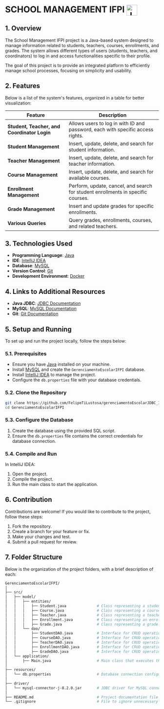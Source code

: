 # SCHOOL MANAGEMENT IFPI <img src="https://skillicons.dev/icons?i=java" alt="Java Icon" style="vertical-align: middle; height: 35px;"/>

## 1. Overview

The School Management IFPI project is a Java-based system designed to manage information related to students, teachers, courses, enrollments, and grades. The system allows different types of users (students, teachers, and coordinators) to log in and access functionalities specific to their profile.

The goal of this project is to provide an integrated platform to efficiently manage school processes, focusing on simplicity and usability.

## 2. Features

Below is a list of the system's features, organized in a table for better visualization:

| Feature                                    | Description                                                                                       |
|--------------------------------------------|---------------------------------------------------------------------------------------------------|
| **Student, Teacher, and Coordinator Login**| Allows users to log in with ID and password, each with specific access rights.                   |
| **Student Management**                    | Insert, update, delete, and search for student information.                                      |
| **Teacher Management**                    | Insert, update, delete, and search for teacher information.                                      |
| **Course Management**                     | Insert, update, delete, and search for available courses.                                        |
| **Enrollment Management**                 | Perform, update, cancel, and search for student enrollments in specific courses.                 |
| **Grade Management**                      | Insert and update grades for specific enrollments.                                                |
| **Various Queries**                       | Query grades, enrollments, courses, and related teachers.                                         |

## 3. Technologies Used

- **Programming Language**: [Java](https://www.java.com/)
- **IDE**: [IntelliJ IDEA](https://www.jetbrains.com/idea/)
- **Database**: [MySQL](https://www.mysql.com/)
- **Version Control**: [Git](https://git-scm.com/)
- **Development Environment**: [Docker](https://www.docker.com/)

## 4. Links to Additional Resources

- **Java JDBC**: [JDBC Documentation](https://docs.oracle.com/javase/tutorial/jdbc/)
- **MySQL**: [MySQL Documentation](https://dev.mysql.com/doc/)
- **Git**: [Git Documentation](https://git-scm.com/doc)

## 5. Setup and Running

To set up and run the project locally, follow the steps below:

### 5.1. Prerequisites

- Ensure you have [Java](https://www.java.com/) installed on your machine.
- Install [MySQL](https://www.mysql.com/) and create the `GerenciamentoEscolarIFPI` database.
- Install [IntelliJ IDEA](https://www.jetbrains.com/idea/) to manage the project.
- Configure the `db.properties` file with your database credentials.

### 5.2. Clone the Repository

```bash
git clone https://github.com/FelipeTiLustosa/gerenciamentoEscolarJDBC_IFPI.git
cd GerenciamentoEscolarIFPI
```
### 5.3. Configure the Database

1. Create the database using the provided SQL script.
2. Ensure the `db.properties` file contains the correct credentials for database connection.

### 5.4. Compile and Run

In IntelliJ IDEA:

1. Open the project.
2. Compile the project.
3. Run the main class to start the application.
## 6. Contribution

Contributions are welcome! If you would like to contribute to the project, follow these steps:

1. Fork the repository.
2. Create a branch for your feature or fix.
3. Make your changes and test.
4. Submit a pull request for review.

## 7. Folder Structure

Below is the organization of the project folders, with a brief description of each:
```bash
GerenciamentoEscolarIFPI/
│
├── src/
│   ├── model/
│   │   ├── entities/
│   │   │   ├── Student.java              # Class representing a student
│   │   │   ├── Course.java               # Class representing a course
│   │   │   ├── Teacher.java              # Class representing a teacher
│   │   │   ├── Enrollment.java           # Class representing an enrollment
│   │   │   ├── Grade.java                # Class representing a grade
│   │   └── dao/
│   │       ├── StudentDAO.java           # Interface for CRUD operations with students
│   │       ├── CourseDAO.java            # Interface for CRUD operations with courses
│   │       ├── TeacherDAO.java           # Interface for CRUD operations with teachers
│   │       ├── EnrollmentDAO.java        # Interface for CRUD operations with enrollments
│   │       ├── GradeDAO.java             # Interface for CRUD operations with grades
│   └── application/
│       ├── Main.java                     # Main class that executes the application
│
├── resources/
│   └── db.properties                     # Database connection configuration file
│
├── driver/
│   └── mysql-connector-j-8.2.0.jar       # JDBC driver for MySQL connection
│
├── README.md                             # Project documentation file
└── .gitignore                            # File to ignore unnecessary files in Git


```

